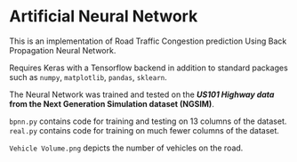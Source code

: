 # Artificial Neural Network

This is an implementation of Road Traffic Congestion prediction Using Back Propagation Neural Network.

Requires Keras with a Tensorflow backend in addition to standard packages such as `numpy`, `matplotlib`, `pandas`, `sklearn`.

The Neural Network was trained and tested on the **_US101 Highway data_ from the  Next Generation Simulation dataset (NGSIM)**.

`bpnn.py` contains code for training and testing on 13 columns of the dataset.
`real.py` contains code for training on much fewer columns of the dataset.

`Vehicle Volume.png` depicts the number of vehicles on the road.
